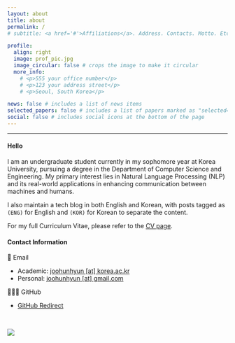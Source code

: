 ```yaml
---
layout: about
title: about
permalink: /
# subtitle: <a href='#'>Affiliations</a>. Address. Contacts. Motto. Etc.

profile:
  align: right
  image: prof_pic.jpg
  image_circular: false # crops the image to make it circular
  more_info: 
    # <p>555 your office number</p>
    # <p>123 your address street</p>
    # <p>Seoul, South Korea</p>

news: false # includes a list of news items
selected_papers: false # includes a list of papers marked as "selected={true}"
social: false # includes social icons at the bottom of the page
---
```


---

#### **Hello**

I am an undergraduate student currently in my sophomore year at Korea University, pursuing a degree in the Department of Computer Science and Engineering. My primary interest lies in Natural Language Processing (NLP) and its real-world applications in enhancing communication between machines and humans.

I also maintain a tech blog in both English and Korean, with posts tagged as `(ENG)` for English and `(KOR)` for Korean to separate the content.

For my full Curriculum Vitae, please refer to the [CV page](https://joohunhyun.github.io/cv/).



#### **Contact Information**

📧 Email
- Academic: [joohunhyun [at] korea.ac.kr](mailto:joohunhyun@korea.ac.kr)  
- Personal: [joohunhyun [at] gmail.com](mailto:joohunhyun@gmail.com)

👨🏻‍💻 GitHub
- [GitHub Redirect](https://github.com/joohunhyun)

<br>

<a href="https://hits.seeyoufarm.com"><img src="https://hits.seeyoufarm.com/api/count/incr/badge.svg?url=https%3A%2F%2Fjoohunhyun.github.io&count_bg=%23DDDDDD&title_bg=%23555555&icon=&icon_color=%23E7E7E7&title=visitors&edge_flat=false"/></a>

<!-- Write your biography here. Tell the world about yourself. Link to your favorite [subreddit](http://reddit.com). You can put a picture in, too. The code is already in, just name your picture `prof_pic.jpg` and put it in the `img/` folder.

Put your address / P.O. box / other info right below your picture. You can also disable any of these elements by editing `profile` property of the YAML header of your `_pages/about.md`. Edit `_bibliography/papers.bib` and Jekyll will render your [publications page](/al-folio/publications/) automatically.

Link to your social media connections, too. This theme is set up to use [Font Awesome icons](https://fontawesome.com/) and [Academicons](https://jpswalsh.github.io/academicons/), like the ones below. Add your Facebook, Twitter, LinkedIn, Google Scholar, or just disable all of them. -->
